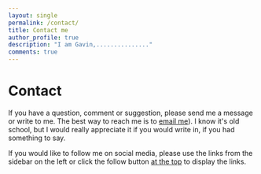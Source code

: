 ```yaml
---
layout: single
permalink: /contact/
title: Contact me
author_profile: true
description: "I am Gavin,..............."
comments: true
---
```


# Contact
If you have a question, comment or suggestion, please send me a message or write to me. The best way to reach me is to [email me](mailto:gavineccles17@gmail.com)). I know it's old school, but I would really appreciate it if you would write in, if you had something to say.

If you would like to follow me on social media, please use the links from the sidebar on the left or click the follow button [at the top](#) to display the links.
